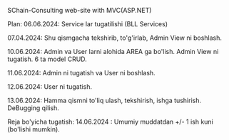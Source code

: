 SChain-Consulting web-site with MVC(ASP.NET)

Plan:
06.06.2024:
Service lar tugatilishi (BLL Services)

07.04.2024:
Shu qismgacha tekshirib, to'g'irlab, Admin View ni boshlash.

10.06.2024:
Admin va User larni alohida AREA ga bo'lish.
Admin View ni tugatish.
6 ta model CRUD.

11.06.2024:
Admin ni tugatish va User ni boshlash.

12.06.2024:
User ni tugatish.

13.06.2024:
Hamma qismni to'liq ulash, tekshirish, ishga tushirish.
DeBugging qilish.

Reja bo'yicha tugatish:
14.06.2024 : Umumiy muddatdan +/- 1 ish kuni (bo'lishi mumkin).